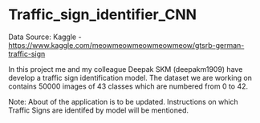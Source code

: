 # Traffic_sign_identifier_CNN

Data Source: Kaggle - https://www.kaggle.com/meowmeowmeowmeowmeow/gtsrb-german-traffic-sign

In this project me and my colleague Deepak SKM (deepakm1909) have develop a traffic sign identification model. The dataset we are working on contains 50000 images of 43 classes which are numbered from 0 to 42.

Note: About of the application is to be updated. Instructions on which Traffic Signs are identifed by model will be mentioned.

